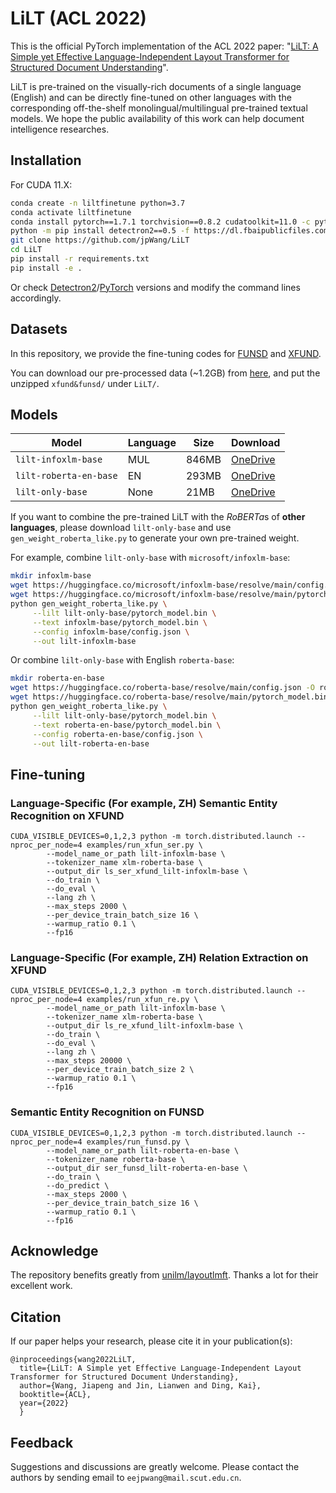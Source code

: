 # LiLT (ACL 2022)

This is the official PyTorch implementation of the ACL 2022 paper: "[LiLT: A Simple yet Effective Language-Independent Layout Transformer for Structured Document Understanding](https://arxiv.org/abs/2202.13669)".

LiLT is pre-trained on the visually-rich documents of a single language (English) and can be directly fine-tuned on other languages with the corresponding off-the-shelf monolingual/multilingual pre-trained textual models. We hope the public availability of this work can help document intelligence researches.

## Installation

For CUDA 11.X: 

~~~bash
conda create -n liltfinetune python=3.7
conda activate liltfinetune
conda install pytorch==1.7.1 torchvision==0.8.2 cudatoolkit=11.0 -c pytorch
python -m pip install detectron2==0.5 -f https://dl.fbaipublicfiles.com/detectron2/wheels/cu110/torch1.7/index.html
git clone https://github.com/jpWang/LiLT
cd LiLT
pip install -r requirements.txt
pip install -e .
~~~

Or check [Detectron2](https://github.com/facebookresearch/detectron2/releases)/[PyTorch](https://pytorch.org/get-started/previous-versions/) versions and modify the command lines accordingly.

## Datasets

In this repository, we provide the fine-tuning codes for [FUNSD](https://guillaumejaume.github.io/FUNSD/) and [XFUND](https://github.com/doc-analysis/XFUND). 

You can download our pre-processed data (~1.2GB) from [here](https://1drv.ms/u/s!Ahd-h7H5akVZeZQvKieg8g5THV8?e=mBRnxw), and put the unzipped `xfund&funsd/` under `LiLT/`. 

## Models

| Model                         | Language  | Size  | Download     | 
| ----------------------------- | --------- | ----- | ------------ |
| `lilt-infoxlm-base`           | MUL       | 846MB | [OneDrive](https://1drv.ms/u/s!Ahd-h7H5akVZfeIhAQ8KHELRvcc?e=WS1P82)    |
| `lilt-roberta-en-base`        | EN        | 293MB | [OneDrive](https://1drv.ms/u/s!Ahd-h7H5akVZfhPVHQQ1tOypA48?e=nraHn3)    | 
| `lilt-only-base`              | None      | 21MB  | [OneDrive](https://1drv.ms/u/s!Ahd-h7H5akVZfEIRbCmcWKjhoSM?e=6tMGbe)    | 

If you want to combine the pre-trained LiLT with the *RoBERTa*s of **other languages**, please download  `lilt-only-base` and use `gen_weight_roberta_like.py` to generate your own pre-trained weight.

For example, combine `lilt-only-base` with `microsoft/infoxlm-base`:

~~~bash
mkdir infoxlm-base
wget https://huggingface.co/microsoft/infoxlm-base/resolve/main/config.json -O infoxlm-base/config.json
wget https://huggingface.co/microsoft/infoxlm-base/resolve/main/pytorch_model.bin -O infoxlm-base/pytorch_model.bin
python gen_weight_roberta_like.py \
     --lilt lilt-only-base/pytorch_model.bin \
     --text infoxlm-base/pytorch_model.bin \
     --config infoxlm-base/config.json \
     --out lilt-infoxlm-base
~~~
Or combine `lilt-only-base` with English `roberta-base`:

~~~bash
mkdir roberta-en-base
wget https://huggingface.co/roberta-base/resolve/main/config.json -O roberta-en-base/config.json
wget https://huggingface.co/roberta-base/resolve/main/pytorch_model.bin -O roberta-en-base/pytorch_model.bin
python gen_weight_roberta_like.py \
     --lilt lilt-only-base/pytorch_model.bin \
     --text roberta-en-base/pytorch_model.bin \
     --config roberta-en-base/config.json \
     --out lilt-roberta-en-base
~~~


## Fine-tuning

### Language-Specific (For example, ZH) Semantic Entity Recognition on XFUND

```
CUDA_VISIBLE_DEVICES=0,1,2,3 python -m torch.distributed.launch --nproc_per_node=4 examples/run_xfun_ser.py \
        --model_name_or_path lilt-infoxlm-base \
        --tokenizer_name xlm-roberta-base \
        --output_dir ls_ser_xfund_lilt-infoxlm-base \
        --do_train \
        --do_eval \
        --lang zh \
        --max_steps 2000 \
        --per_device_train_batch_size 16 \
        --warmup_ratio 0.1 \
        --fp16
```

### Language-Specific (For example, ZH) Relation Extraction on XFUND

```
CUDA_VISIBLE_DEVICES=0,1,2,3 python -m torch.distributed.launch --nproc_per_node=4 examples/run_xfun_re.py \
        --model_name_or_path lilt-infoxlm-base \
        --tokenizer_name xlm-roberta-base \
        --output_dir ls_re_xfund_lilt-infoxlm-base \
        --do_train \
        --do_eval \
        --lang zh \
        --max_steps 20000 \
        --per_device_train_batch_size 2 \
        --warmup_ratio 0.1 \
        --fp16
```

### Semantic Entity Recognition on FUNSD

```
CUDA_VISIBLE_DEVICES=0,1,2,3 python -m torch.distributed.launch --nproc_per_node=4 examples/run_funsd.py \
        --model_name_or_path lilt-roberta-en-base \
        --tokenizer_name roberta-base \
        --output_dir ser_funsd_lilt-roberta-en-base \
        --do_train \
        --do_predict \
        --max_steps 2000 \
        --per_device_train_batch_size 16 \
        --warmup_ratio 0.1 \
        --fp16
```


## Acknowledge

The repository benefits greatly from [unilm/layoutlmft](https://github.com/microsoft/unilm/tree/master/layoutlmft). Thanks a lot for their excellent work.

## Citation
If our paper helps your research, please cite it in your publication(s):
```
@inproceedings{wang2022LiLT,
  title={LiLT: A Simple yet Effective Language-Independent Layout Transformer for Structured Document Understanding},
  author={Wang, Jiapeng and Jin, Lianwen and Ding, Kai},
  booktitle={ACL},
  year={2022}
  }
```

## Feedback
Suggestions and discussions are greatly welcome. Please contact the authors by sending email to `eejpwang@mail.scut.edu.cn`.
